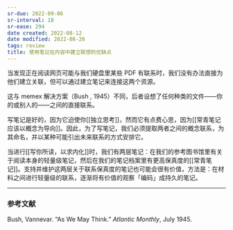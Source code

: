 ```yaml
---
sr-due: 2022-09-06
sr-interval: 18
sr-ease: 294
date created: 2022-08-12
date modified: 2022-08-20
tags: review
title: 使用笔记在内容中建立联想的优缺点
---
```


当发现正在阅读网页可能与我们硬盘里某些 PDF 有联系时，我们没有办法直接为他们建立关联，但可以通过建立笔记来连接这两个资源。

这与 memex 解决方案（Bush , 1945）不同，后者设想了任何种类的文件——你的或别人的——之间的直接联系。

写笔记是好的，因为它迫使你[[独立思考]]，然而它有点费心思，因为[[常青笔记应该以概念为导向]]。因此，为了写笔记，我们必须提取两者之间的概念联系，为其命名，并以某种可能引出未来联系的方式安排它。

当进行[[写你所读，以求内化]]时，我们有两层笔记：在我们的参考图书馆里有关于阅读本身的轻量级笔记，然后在我们的笔记档案里有更高保真度的[[常青笔记]]。支持并维护这两层关于联系保真度的笔记也可能会很有价值，方法是：在材料之间进行轻量级的联系，逐渐将有价值的观察「编码」成持久的笔记。

___

### 参考文献

Bush, Vannevar. “As We May Think.” _Atlantic Monthly_, July 1945.
